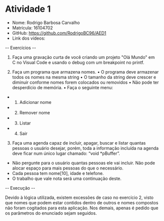 # Atividade 1

-  Nome: Rodrigo Barbosa Carvalho
-  Matrícula: 16104702
-  GitHub: https://github.com/RodrigoBC96/AED1
-  Link dos vídeos:
  
 -- Exercícios --

1) Faça uma gravação curta de você criando um projeto "Olá Mundo" em C no Visual Code e usando o debug com um breakpoint no printf.

2) Faça um programa que armazena nomes.
• O programa deve armazenar todos os nomes na mesma string
• O tamanho da string deve crescer e diminuir conforme nomes forem colocados ou removidos
• Não pode ter desperdício de memória.
• Faça o seguinte menu:
 - 1. Adicionar nome
 - 2. Remover nome
 - 3. Listar
 - 4. Sair

3) Faça uma agenda capaz de incluir, apagar, buscar e listar quantas pessoas o usuário desejar, porém, toda a informação incluída na agenda deve ficar num único lugar chamado: “void *pBuffer”.
- Não pergunte para o usuário quantas pessoas ele vai incluir. Não pode alocar espaço para mais pessoas do que o necessário.
- Cada pessoa tem nome[10], idade e telefone.
- O trabalho que vale nota será uma continuação deste.

 -- Execução --
 
  Devido à lógica utilizada, existem excessões de caso no exercício 2, visto que nomes que podem estar contidos dentro de outros e nomes compostos não foram cogitados para esta aplicação. Nos demais, apenas é pedido que os parâmetros do enunciado sejam seguidos.
